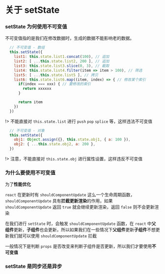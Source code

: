 # 关于 setState

### setState 为何使用不可变值
不可变值指的是我们在修改数据时，生成的数据不能影响老的数据。

```jsx
  // 不可变值 - 数组
  this.setState({
    list1: this.state.list1.concat(100), // 追加
    list2: [ ...this.state.list2, 200 ], // 追加
    list3: this.state.list3.slice(0, 3), // 截取
    list4: this.state.list4.filter(item => item > 100), // 筛选
    list5: [ ...this.state.list5 ], // 拷贝
    list6: this.state.list6.map((item, index) => { // 修改某个索引
      if(index === xxx) { // 要修改的索引
        return xxxxxx
      }

      return item
    })
  })
```

!> 不能直接对 `this.state.list` 进行 `push` `pop` `splice` 等，这样违法不可变值

```jsx
  // 不可变值 - 对象
  this.setState({
    obj1: Object.assign({}, this.state.obj1, { a: 100 }),
    obj2: { ...this.state.obj2, a: 200 },
  })
```

!> 注意，不能直接对 `this.state.obj` 进行属性设置，这样违反不可变值

### 为什么要使用不可变值
为了**性能优化**

`react` 在更新时有 `shouldComponentUpdate` 这么一个生命周期函数，`shouldComponentUpdate` 具有**拦截更新渲染**的作用，如果 `shouldComponentUpdate` 返回 `true` 就会继续更新渲染，返回 `false` 则不会更新渲染

在我们进行 `setState` 时，会触发 `shouldComponentUpdate` 函数，在 `react` 中**父组件**更新，**子组件**也会更新，所以如果我们在一些情况下**父组件**更新**子组件**不想更新我们就可以使用 `shouldComponentUpdate` 拦截

一般情况下是判断 `props` 是否改变来判断子组件是否更新，所以我们才要使用**不可变值**

### setState 是同步还是异步
